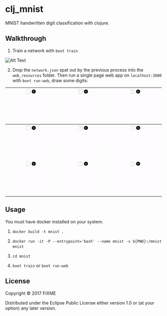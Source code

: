 # clj_mnist

MNIST handwritten digit classification with clojure.

## Walkthrough

1. Train a network with `boot train`

![Alt Text](./README/output.gif)

2. Drop the `network.json` spat out by the previous process into the `web_resources` folder. Then run a single page web app on `localhost:3000` with `boot run-web`, draw some digits:

|![Alt Text](./README/1.gif) |![Alt Text](./README/2.gif)|![Alt Text](./README/3.gif)|
|---|---|---|
| ![Alt Text](./README/4.gif)|![Alt Text](./README/5.gif)|![Alt Text](./README/6.gif)|
| ![Alt Text](./README/7.gif)|![Alt Text](./README/8.gif)|![Alt Text](./README/9.gif)|


## Usage

You must have docker installed on your system.

1. `docker build -t mnist .`

2. `docker run -it -P --entrypoint='bash' --name mnist -v ${PWD}:/mnist mnist`

3. `cd mnist`

4. `boot train` or `boot run-web`

## License

Copyright © 2017 FIXME

Distributed under the Eclipse Public License either version 1.0 or (at
your option) any later version.
